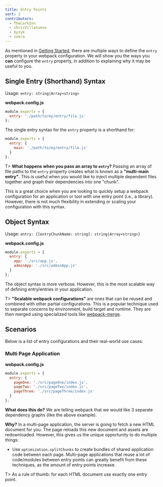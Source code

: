 ```yaml
---
title: Entry Points
sort: 2
contributors:
  - TheLarkInn
  - chrisVillanueva
  - byzyk
  - sokra
---
```


As mentioned in [Getting Started](/guides/getting-started/#using-a-configuration), there are multiple ways to define the `entry` property in your webpack configuration. We will show you the ways you **can** configure the `entry` property, in addition to explaining why it may be useful to you.


## Single Entry (Shorthand) Syntax

Usage: `entry: string|Array<string>`

**webpack.config.js**

```javascript
module.exports = {
  entry: './path/to/my/entry/file.js'
};
```

The single entry syntax for the `entry` property is a shorthand for:

```javascript
module.exports = {
  entry: {
    main: './path/to/my/entry/file.js'
  }
};
```

T> **What happens when you pass an array to `entry`?** Passing an array of file paths to the `entry` property creates what is known as a **"multi-main entry"**. This is useful when you would like to inject multiple dependent files together and graph their dependencies into one "chunk".

This is a great choice when you are looking to quickly setup a webpack configuration for an application or tool with one entry point (i.e., a library). However, there is not much flexibility in extending or scaling your configuration with this syntax.


## Object Syntax

Usage: `entry: {[entryChunkName: string]: string|Array<string>}`

**webpack.config.js**

```javascript
module.exports = {
  entry: {
    app: './src/app.js',
    adminApp: './src/adminApp.js'
  }
};
```

The object syntax is more verbose. However, this is the most scalable way of defining entry/entries in your application.

T> **"Scalable webpack configurations"** are ones that can be reused and combined with other partial configurations. This is a popular technique used to separate concerns by environment, build target and runtime. They are then merged using specialized tools like [webpack-merge](https://github.com/survivejs/webpack-merge).


## Scenarios

Below is a list of entry configurations and their real-world use cases:


### Multi Page Application

**webpack.config.js**

```javascript
module.exports = {
  entry: {
    pageOne: './src/pageOne/index.js',
    pageTwo: './src/pageTwo/index.js',
    pageThree: './src/pageThree/index.js'
  }
};
```

**What does this do?** We are telling webpack that we would like 3 separate dependency graphs (like the above example).

**Why?** In a multi-page application, the server is going to fetch a new HTML document for you. The page reloads this new document and assets are redownloaded. However, this gives us the unique opportunity to do multiple things:

- Use `optimization.splitChunks` to create bundles of shared application code between each page. Multi-page applications that reuse a lot of code/modules between entry points can greatly benefit from these techniques, as the amount of entry points increase.

T> As a rule of thumb: for each HTML document use exactly one entry point.
